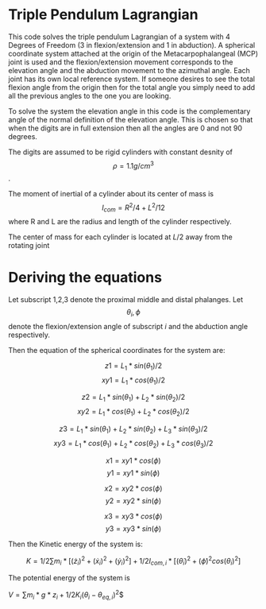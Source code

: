 # Triple Pendulum Lagrangian

This code solves the triple pendulum Lagrangian of a system with 4 Degrees of Freedom (3 in flexion/extension and 1 in abduction). A spherical coordinate system attached at the origin of the 
Metacarpophalangeal (MCP) joint is used and the flexion/extension movement corresponds to the elevation angle and the abduction movement to the azimuthal angle.
Each joint has its own local reference system. If someone desires to see the total flexion angle from the origin then for the total angle you simply need to add all the previous angles to the one 
you are looking.

To solve the system the elevation angle in this code is the complementary angle of the normal definition of the elevation angle. This is chosen so that when the digits are in full extension then 
all the angles are 0 and not 90 degrees.

The digits are assumed to be rigid cylinders with constant desnity of $$\rho=1.1 g/cm^3$$.

The moment of inertial of a cylinder about its center of mass is $$I_{com}= R^2/4 + L^2/12$$ where R and L are the radius and length of the cylinder respectively.

The center of mass for each cylinder is located at $L/2$ away from the rotating joint

# Deriving the equations

Let subscript 1,2,3 denote the proximal middle and distal phalanges. Let $$\theta_i ,\phi$$ denote the flexion/extension angle of subscript $i$ and the abduction angle respectively.

Then the equation of the spherical coordinates for the system are:

$$ z1=L_1*sin(\theta_1)/2 $$
$$ xy1= L_1*cos(\theta_1)/2$$

$$ z2=L_1*sin(\theta_1) +L_2*sin(\theta_2)/2$$
$$ xy2= L_1*cos(\theta_1)+L_2*cos(\theta_2)/2$$

$$ z3=L_1*sin(\theta_1) +L_2*sin(\theta_2)+L_3*sin(\theta_3)/2 $$
$$ xy3= L_1*cos(\theta_1)+L_2*cos(\theta_2)+L_3*cos(\theta_3)/2$$


$$ x1=xy1*cos(\phi) $$
$$ y1=xy1*sin(\phi) $$


$$ x2=xy2*cos(\phi) $$
$$ y2=xy2*sin(\phi) $$


$$ x3=xy3*cos(\phi) $$
$$ y3=xy3*sin(\phi) $$


Then the Kinetic energy of the system is:

$$ K= 1/2 \sum m_i *[(\dot z_i)^2+ (\dot x_i)^2 + (\dot y_i)^2] +1/2 I_{com,i} *[ (\dot \theta_i)^2 +(\dot \phi)^2 cos(\theta_i)^2]$$

The potential energy of the system is

$V= \sum m_i *g*z_i +1/2 K_i (\theta_i -\theta_{eq,i})^2$$
